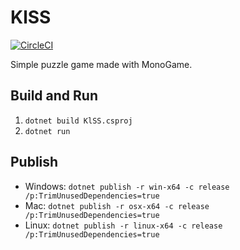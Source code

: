 # KlSS

[![CircleCI](https://circleci.com/gh/lebodro/KlSS.svg?style=svg)](https://circleci.com/gh/lebodro/KlSS)

Simple puzzle game made with MonoGame.

## Build and Run

1. `dotnet build KlSS.csproj`
2. `dotnet run`

## Publish

- Windows: `dotnet publish -r win-x64 -c release /p:TrimUnusedDependencies=true`
- Mac: `dotnet publish -r osx-x64 -c release /p:TrimUnusedDependencies=true`
- Linux: `dotnet publish -r linux-x64 -c release /p:TrimUnusedDependencies=true`
